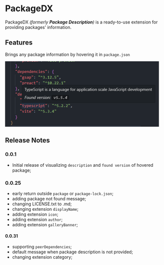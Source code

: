 # PackageDX

PackageDX _(formerly **Package Description**)_ is a ready-to-use extension for providing packages' information.

## Features

Brings any package information by hovering it in `package.json`

![alt text](https://github.com/ryanmattos/packagedx/blob/master/src/assets/imgs/image.png?raw=true)

## Release Notes

### 0.0.1

- Initial release of visualizing `description` and `found version` of hovered package;

### 0.0.25

- early return outside `package` or `package-lock.json`;
- adding package not found message;
- changing LICENSE.txt to .md;
- changing extension `displayName`;
- adding extension `icon`;
- adding extension `author`;
- adding extension `galleryBanner`;

#### 0.0.31

- supporting `peerDependencies`;
- default message when package description is not provided;
- changing extension category;
